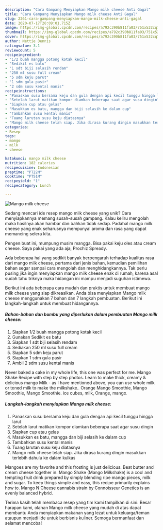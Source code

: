 ```yaml
---
description: "Cara Gampang Menyiapkan Mango milk cheese Anti Gagal"
title: "Cara Gampang Menyiapkan Mango milk cheese Anti Gagal"
slug: 2261-cara-gampang-menyiapkan-mango-milk-cheese-anti-gagal
date: 2020-07-17T20:09:01.715Z
image: https://img-global.cpcdn.com/recipes/a792c390b811fa03/751x532cq70/mango-milk-cheese-foto-resep-utama.jpg
thumbnail: https://img-global.cpcdn.com/recipes/a792c390b811fa03/751x532cq70/mango-milk-cheese-foto-resep-utama.jpg
cover: https://img-global.cpcdn.com/recipes/a792c390b811fa03/751x532cq70/mango-milk-cheese-foto-resep-utama.jpg
author: Nettie Dennis
ratingvalue: 3.1
reviewcount: 5
recipeingredient:
- "1/2 buah mangga potong kotak kecil"
- "Sedikit es batu"
- "1 sdt biji selasih rendam"
- "250 ml susu full cream"
- "5 sdm keju parut"
- "1 sdm gula pasir"
- "2 sdm susu kental manis"
recipeinstructions:
- "Panaskan susu bersama keju dan gula dengan api kecil tunggu hingga larut"
- "Setelah larut matikan kompor diamkan beberapa saat agar susu dingin"
- "Siapkan cup atau gelas"
- "Masukkan es batu, mangga dan biji selasih ke dalam cup"
- "Tambahkan susu kental manis"
- "Tuang larutan susu keju diatasnya"
- "Mango milk cheese telah siap. Jika dirasa kurang dingin masukkan terlebih dahulu ke dalam kulkas"
categories:
- Resep
tags:
- mango
- milk
- cheese

katakunci: mango milk cheese 
nutrition: 182 calories
recipecuisine: Indonesian
preptime: "PT22M"
cooktime: "PT51M"
recipeyield: "1"
recipecategory: Lunch

---
```



![Mango milk cheese](https://img-global.cpcdn.com/recipes/a792c390b811fa03/751x532cq70/mango-milk-cheese-foto-resep-utama.jpg)

Sedang mencari ide resep mango milk cheese yang unik? Cara menyiapkannya memang susah-susah gampang. Kalau keliru mengolah maka hasilnya akan hambar dan bahkan tidak sedap. Padahal mango milk cheese yang enak seharusnya mempunyai aroma dan rasa yang dapat memancing selera kita.

Pengen buat ini, mumpung musim mangga. Bisa pakai keju oles atau cream cheese. Saya pakai yang ada aja, Prochiz Spready.

Ada beberapa hal yang sedikit banyak berpengaruh terhadap kualitas rasa dari mango milk cheese, pertama dari jenis bahan, kemudian pemilihan bahan segar sampai cara mengolah dan menghidangkannya. Tak perlu pusing jika ingin menyiapkan mango milk cheese enak di rumah, karena asal sudah tahu triknya maka hidangan ini mampu menjadi suguhan istimewa.


Berikut ini ada beberapa cara mudah dan praktis untuk membuat mango milk cheese yang siap dikreasikan. Anda bisa menyiapkan Mango milk cheese menggunakan 7 bahan dan 7 langkah pembuatan. Berikut ini langkah-langkah untuk membuat hidangannya.

<!--inarticleads1-->

##### Bahan-bahan dan bumbu yang diperlukan dalam pembuatan Mango milk cheese:

1. Siapkan 1/2 buah mangga potong kotak kecil
1. Gunakan Sedikit es batu
1. Siapkan 1 sdt biji selasih rendam
1. Sediakan 250 ml susu full cream
1. Siapkan 5 sdm keju parut
1. Siapkan 1 sdm gula pasir
1. Ambil 2 sdm susu kental manis


Never baked a cake in my whole life, this one was perfect for me. Mango Shake Recipe with step by step photos. Learn to make thick, creamy &amp; delicious mango Milk - as I have mentioned above, you can use whole milk or toned milk to make the milkshake.. Orange Mango Smoothie, Mango Smoothie, Mango Smoothie. ice cubes, milk, Orange, mango. 

<!--inarticleads2-->

##### Langkah-langkah menyiapkan Mango milk cheese:

1. Panaskan susu bersama keju dan gula dengan api kecil tunggu hingga larut
1. Setelah larut matikan kompor diamkan beberapa saat agar susu dingin
1. Siapkan cup atau gelas
1. Masukkan es batu, mangga dan biji selasih ke dalam cup
1. Tambahkan susu kental manis
1. Tuang larutan susu keju diatasnya
1. Mango milk cheese telah siap. Jika dirasa kurang dingin masukkan terlebih dahulu ke dalam kulkas


Mangoes are my favorite and this frosting is just delicious. Beat butter and cream cheese together in. Mango Shake (Mango Milkshake) is a cool and tempting fruit drink prepared by simply blending ripe mango pieces, milk and sugar. To keep things simple and easy, this recipe primarily explains how to. Mango N Cheese cannabis strain by Connoisseur Genetics is an evenly balanced hybrid. 

Terima kasih telah membaca resep yang tim kami tampilkan di sini. Besar harapan kami, olahan Mango milk cheese yang mudah di atas dapat membantu Anda menyiapkan makanan yang lezat untuk keluarga/teman ataupun menjadi ide untuk berbisnis kuliner. Semoga bermanfaat dan selamat mencoba!
